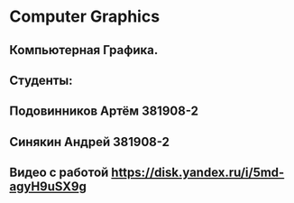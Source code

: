 # Computer Graphics
## Компьютерная Графика.
## Студенты: 
## Подовинников Артём 381908-2
## Синякин Андрей 381908-2
## Видео с работой https://disk.yandex.ru/i/5md-agyH9uSX9g

